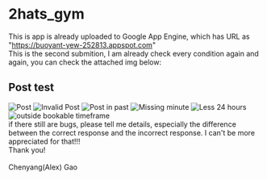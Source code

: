 # 2hats_gym
This is app is already uploaded to Google App Engine, which has URL as "https://buoyant-yew-252813.appspot.com"
<br/> 
This is the second submition, I am already check every condition again and again, you can check the attached img below:

## Post test

![Post]('https://github.com/AlexGao5417/2hats_gym/blob/master/testImg/1.png')
![Invalid Post]("https://github.com/AlexGao5417/2hats_gym/blob/master/testImg/2.png")
![Post in past]("https://github.com/AlexGao5417/2hats_gym/blob/master/testImg/3.png")
![Missing minute]("https://github.com/AlexGao5417/2hats_gym/blob/master/testImg/4.png")
![Less 24 hours]("https://github.com/AlexGao5417/2hats_gym/blob/master/testImg/5.png")
![outside bookable timeframe]("https://github.com/AlexGao5417/2hats_gym/blob/master/testImg/6.png")
<br/>
if there still are bugs, please tell me details, especially the difference between the correct response and the incorrect response. I can't be more appreciated for that!!! 
<br/> Thank you!
<br/>
<br/>
Chenyang(Alex) Gao
